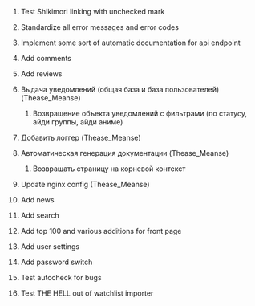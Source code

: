 1. Test Shikimori linking with unchecked mark

2. Standardize all error messages and error codes

3. Implement some sort of automatic documentation for api endpoint

4. Add comments

5. Add reviews

6. Выдача уведомлений (общая база и база пользователей) (Thease_Meanse)
   1. Возвращение объекта уведомлений с фильтрами (по статусу, айди группы, айди аниме)

7. Добавить логгер (Thease_Meanse)

8. Автоматическая генерация документации (Thease_Meanse)
   1. Возвращать страницу на корневой контекст

9. Update nginx config (Thease_Meanse)

10. Add news

11. Add search

12. Add top 100 and various additions for front page

13. Add user settings

14. Add password switch

15. Test autocheck for bugs

16. Test THE HELL out of watchlist importer
